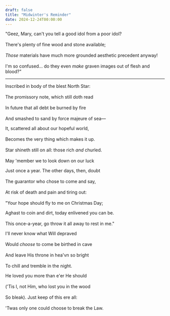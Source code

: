 ```yaml
---
draft: false
title: "Midwinter's Reminder"
date: 2024-12-24T00:00:00
---
```

"Geez, Mary, can't you tell a good idol from a poor idol? <br>  
There's plenty of fine wood and stone available; <br>  
*Those* materials have much more grounded aesthetic precedent anyway! <br>  
I'm so confused... do they even *make* graven images out of flesh and blood?"

---

Inscribed in body of the blest North Star: <br>  
The promissory note, which still doth read <br>  
In future that all debt be burned by fire <br>  
And smashed to sand by force majeure of sea––

It, scattered all about our hopeful world, <br>  
Becomes the very thing which makes it up. <br>  
Star shineth still on all: those rich *and* churled. <br>  
May 'member we to look down on our luck 

Just once a year. The other days, then, doubt <br>  
The guarantor who chose to come and say, <br>  
At risk of death and pain and tiring out: <br>  
"Your hope should fly to me on Christmas Day;

Aghast to coin and dirt, today enlivened you can be. <br>  
This once-a-year, go throw it all away to rest in me."

I'll never know what Will depraved <br>  
Would *choose* to come be birthed in cave <br>  
And leave His throne in hea'vn so bright <br>  
To chill and tremble in the night. <br>  

He loved you more than e'er He should <br>  
('Tis I, not Him, who lost you in the wood <br>  
So bleak). Just keep of this ere all: <br>  
'Twas only one could choose to break the Law. 
